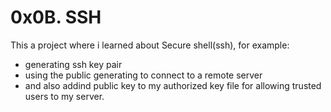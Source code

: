 # 0x0B. SSH

This a project where i learned about Secure shell(ssh), for example:

- generating ssh key pair
- using the public generating to connect to a remote server
- and also addind public key to my authorized key file for allowing trusted users
to my server.
